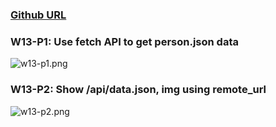 ### [Github URL](https://github.com/yuwen1213/1112-1N-js-demo-211410740.git)

### W13-P1: Use fetch API to get person.json data

![w13-p1.png](https://hlbovfzvhsftjuylmwlc.supabase.co/storage/v1/object/public/demo-40/md_1N_img/w13-p1.png)

### W13-P2: Show /api/data.json, img using remote_url

![w13-p2.png](https://hlbovfzvhsftjuylmwlc.supabase.co/storage/v1/object/public/demo-40/md_1N_img/w13-p2.png)

